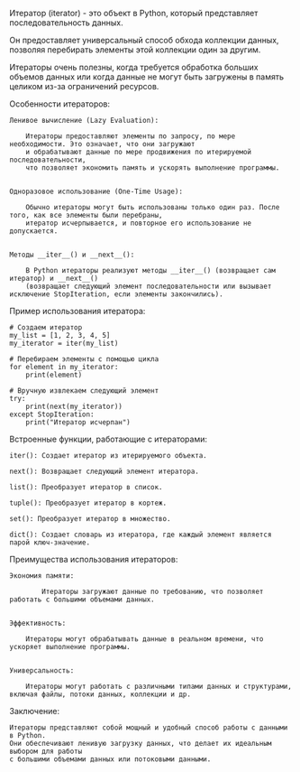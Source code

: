 

Итератор (iterator) - это объект в Python, который представляет последовательность данных.

Он предоставляет универсальный способ обхода коллекции данных, позволяя перебирать элементы
этой коллекции один за другим. 

Итераторы очень полезны, когда требуется обработка больших объемов данных 
или когда данные не могут быть загружены в память целиком из-за ограничений ресурсов.


Особенности итераторов:

    Ленивое вычисление (Lazy Evaluation): 

        Итераторы предоставляют элементы по запросу, по мере необходимости. Это означает, что они загружают 
        и обрабатывают данные по мере продвижения по итерируемой последовательности, 
        что позволяет экономить память и ускорять выполнение программы.


    Одноразовое использование (One-Time Usage): 

        Обычно итераторы могут быть использованы только один раз. После того, как все элементы были перебраны, 
        итератор исчерпывается, и повторное его использование не допускается.


    Методы __iter__() и __next__(): 

        В Python итераторы реализуют методы __iter__() (возвращает сам итератор) и __next__() 
        (возвращает следующий элемент последовательности или вызывает исключение StopIteration, если элементы закончились).



Пример использования итератора:
    
    # Создаем итератор
    my_list = [1, 2, 3, 4, 5]
    my_iterator = iter(my_list)
    
    # Перебираем элементы с помощью цикла
    for element in my_iterator:
        print(element)
    
    # Вручную извлекаем следующий элемент
    try:
        print(next(my_iterator))
    except StopIteration:
        print("Итератор исчерпан")



Встроенные функции, работающие с итераторами:

    iter(): Создает итератор из итерируемого объекта.

    next(): Возвращает следующий элемент итератора.

    list(): Преобразует итератор в список.

    tuple(): Преобразует итератор в кортеж.

    set(): Преобразует итератор в множество.

    dict(): Создает словарь из итератора, где каждый элемент является парой ключ-значение.



Преимущества использования итераторов:

    Экономия памяти: 
        
            Итераторы загружают данные по требованию, что позволяет работать с большими объемами данных.
    

    Эффективность: 

        Итераторы могут обрабатывать данные в реальном времени, что ускоряет выполнение программы.
    

    Универсальность: 

        Итераторы могут работать с различными типами данных и структурами, включая файлы, потоки данных, коллекции и др.



Заключение:

    Итераторы представляют собой мощный и удобный способ работы с данными в Python. 
    Они обеспечивают ленивую загрузку данных, что делает их идеальным выбором для работы 
    с большими объемами данных или потоковыми данными.